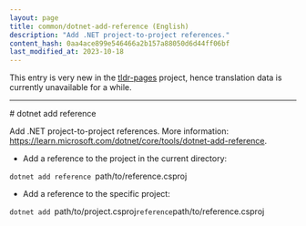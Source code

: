 ```yaml
---
layout: page
title: common/dotnet-add-reference (English)
description: "Add .NET project-to-project references."
content_hash: 0aa4ace899e546466a2b157a88050d6d44ff06bf
last_modified_at: 2023-10-18
---
```


This entry is very new in the [tldr-pages](https://github.com/tldr-pages/tldr) project, hence translation data is currently unavailable for a while.

<hr># dotnet add reference

Add .NET project-to-project references.
More information: <https://learn.microsoft.com/dotnet/core/tools/dotnet-add-reference>.

- Add a reference to the project in the current directory:

`dotnet add reference `<span class="tldr-var badge badge-pill bg-dark-lm bg-white-dm text-white-lm text-dark-dm font-weight-bold">path/to/reference.csproj</span>

- Add a reference to the specific project:

`dotnet add `<span class="tldr-var badge badge-pill bg-dark-lm bg-white-dm text-white-lm text-dark-dm font-weight-bold">path/to/project.csproj</span>` reference `<span class="tldr-var badge badge-pill bg-dark-lm bg-white-dm text-white-lm text-dark-dm font-weight-bold">path/to/reference.csproj</span>
